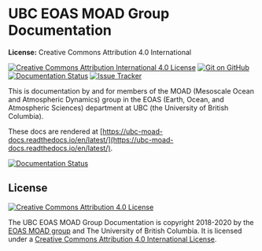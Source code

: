 UBC EOAS MOAD Group Documentation
=================================

**License:** Creative Commons Attribution 4.0 International

[![Creative Commons Attribution International 4.0 License](https://img.shields.io/badge/license-CC--BY-lightgrey.svg)](http://creativecommons.org/licenses/by/4.0/)
[![Git on GitHub](https://img.shields.io/badge/version%20control-git-blue.svg?logo=github)](https://github.com/UBC-MOAD/docs)
[![Documentation Status](https://readthedocs.org/projects/ubc-moad-docs/badge/?version=latest)](https://ubc-moad-docs.readthedocs.io/en/latest/)
[![Issue Tracker](https://img.shields.io/github/issues/UBC-MOAD/docs?logo=github)](https://github.com/UBC-MOAD/docs/issues)

This is documentation by and for members of the MOAD (Mesoscale Ocean and Atmospheric Dynamics) group in the EOAS (Earth, Ocean, and Atmospheric Sciences) department at UBC (the University of British Columbia).

These docs are rendered at [https://ubc-moad-docs.readthedocs.io/en/latest/](https://ubc-moad-docs.readthedocs.io/en/latest/).

[![Documentation Status](https://readthedocs.org/projects/ubc-moad-docs/badge/?version=latest)](https://ubc-moad-docs.readthedocs.io/en/latest/)


License
-------

[![Creative Commons Attribution 4.0 License](https://i.creativecommons.org/l/by/4.0/88x31.png)](http://creativecommons.org/licenses/by/4.0/)

The UBC EOAS MOAD Group Documentation is copyright 2018-2020 by the [EOAS MOAD group](https://bitbucket.org/UBC_MOAD/docs/src/tip/CONTRIBUTORS.rst) and The University of British Columbia.
It is licensed under a [Creative Commons Attribution 4.0 International License](http://creativecommons.org/licenses/by/4.0/).
